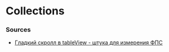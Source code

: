 # Collections

### Sources

- [Гладкий скролл в tableView - штука для измерения ФПС](https://github.com/konoma/fps-counter)